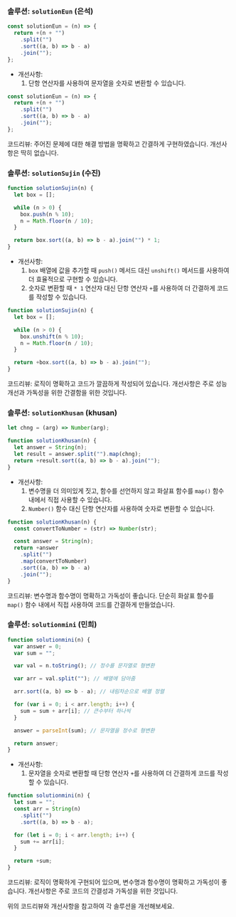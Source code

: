### 솔루션: `solutionEun` (은석)

```javascript
const solutionEun = (n) => {
  return +(n + "")
    .split("")
    .sort((a, b) => b - a)
    .join("");
};
```

- 개선사항:
  1. 단항 연산자를 사용하여 문자열을 숫자로 변환할 수 있습니다.

```javascript
const solutionEun = (n) => {
  return +(n + "")
    .split("")
    .sort((a, b) => b - a)
    .join("");
};
```

코드리뷰: 주어진 문제에 대한 해결 방법을 명확하고 간결하게 구현하였습니다. 개선사항은 딱히 없습니다.

### 솔루션: `solutionSujin` (수진)

```javascript
function solutionSujin(n) {
  let box = [];

  while (n > 0) {
    box.push(n % 10);
    n = Math.floor(n / 10);
  }

  return box.sort((a, b) => b - a).join("") * 1;
}
```

- 개선사항:
  1. `box` 배열에 값을 추가할 때 `push()` 메서드 대신 `unshift()` 메서드를 사용하여 더 효율적으로 구현할 수 있습니다.
  2. 숫자로 변환할 때 `* 1` 연산자 대신 단항 연산자 `+`를 사용하여 더 간결하게 코드를 작성할 수 있습니다.

```javascript
function solutionSujin(n) {
  let box = [];

  while (n > 0) {
    box.unshift(n % 10);
    n = Math.floor(n / 10);
  }

  return +box.sort((a, b) => b - a).join("");
}
```

코드리뷰: 로직이 명확하고 코드가 깔끔하게 작성되어 있습니다. 개선사항은 주로 성능 개선과 가독성을 위한 간결함을 위한 것입니다.

### 솔루션: `solutionKhusan` (khusan)

```javascript
let chng = (arg) => Number(arg);

function solutionKhusan(n) {
  let answer = String(n);
  let result = answer.split("").map(chng);
  return +result.sort((a, b) => b - a).join("");
}
```

- 개선사항:
  1. 변수명을 더 의미있게 짓고, 함수를 선언하지 않고 화살표 함수를 `map()` 함수 내에서 직접 사용할 수 있습니다.
  2. `Number()` 함수 대신 단항 연산자를 사용하여 숫자로 변환할 수 있습니다.

```javascript
function solutionKhusan(n) {
  const convertToNumber = (str) => Number(str);

  const answer = String(n);
  return +answer
    .split("")
    .map(convertToNumber)
    .sort((a, b) => b - a)
    .join("");
}
```

코드리뷰: 변수명과 함수명이 명확하고 가독성이 좋습니다. 단순히 화살표 함수를 `map()` 함수 내에서 직접 사용하여 코드를 간결하게 만들었습니다.

### 솔루션: `solutionmini` (민희)

```javascript
function solutionmini(n) {
  var answer = 0;
  var sum = "";

  var val = n.toString(); // 정수를 문자열로 형변환

  var arr = val.split(""); // 배열에 담아줌

  arr.sort((a, b) => b - a); // 내림차순으로 배열 정렬

  for (var i = 0; i < arr.length; i++) {
    sum = sum + arr[i]; // 큰수부터 하나씩
  }

  answer = parseInt(sum); // 문자열을 정수로 형변환

  return answer;
}
```

- 개선사항:
  1. 문자열을 숫자로 변환할 때 단항 연산자 `+`를 사용하여 더 간결하게 코드를 작성할 수 있습니다.

```javascript
function solutionmini(n) {
  let sum = "";
  const arr = String(n)
    .split("")
    .sort((a, b) => b - a);

  for (let i = 0; i < arr.length; i++) {
    sum += arr[i];
  }

  return +sum;
}
```

코드리뷰: 로직이 명확하게 구현되어 있으며, 변수명과 함수명이 명확하고 가독성이 좋습니다. 개선사항은 주로 코드의 간결성과 가독성을 위한 것입니다.

위의 코드리뷰와 개선사항을 참고하여 각 솔루션을 개선해보세요.
